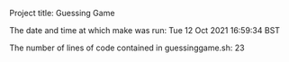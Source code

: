Project title: Guessing Game

The date and time at which make was run:
Tue 12 Oct 2021 16:59:34 BST

The number of lines of code contained in guessinggame.sh:
23
